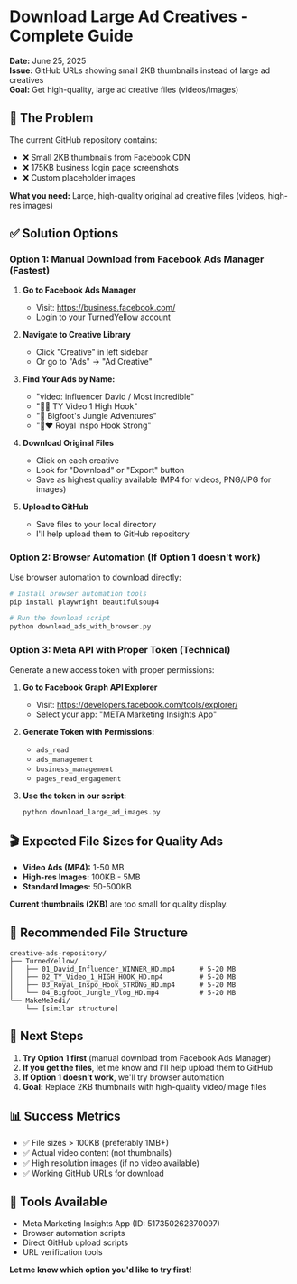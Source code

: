 # Download Large Ad Creatives - Complete Guide
**Date:** June 25, 2025  
**Issue:** GitHub URLs showing small 2KB thumbnails instead of large ad creatives  
**Goal:** Get high-quality, large ad creative files (videos/images)

## 🎯 The Problem

The current GitHub repository contains:
- ❌ Small 2KB thumbnails from Facebook CDN
- ❌ 175KB business login page screenshots
- ❌ Custom placeholder images

**What you need:** Large, high-quality original ad creative files (videos, high-res images)

## ✅ Solution Options

### **Option 1: Manual Download from Facebook Ads Manager (Fastest)**

1. **Go to Facebook Ads Manager**
   - Visit: https://business.facebook.com/
   - Login to your TurnedYellow account

2. **Navigate to Creative Library**
   - Click "Creative" in left sidebar
   - Or go to "Ads" → "Ad Creative"

3. **Find Your Ads by Name:**
   - "video: influencer David / Most incredible"
   - "🐸💛 TY Video 1 High Hook" 
   - "🦶 Bigfoot's Jungle Adventures"
   - "🐸❤️️ Royal Inspo Hook Strong"

4. **Download Original Files**
   - Click on each creative
   - Look for "Download" or "Export" button
   - Save as highest quality available (MP4 for videos, PNG/JPG for images)

5. **Upload to GitHub**
   - Save files to your local directory
   - I'll help upload them to GitHub repository

### **Option 2: Browser Automation (If Option 1 doesn't work)**

Use browser automation to download directly:

```bash
# Install browser automation tools
pip install playwright beautifulsoup4

# Run the download script
python download_ads_with_browser.py
```

### **Option 3: Meta API with Proper Token (Technical)**

Generate a new access token with proper permissions:

1. **Go to Facebook Graph API Explorer**
   - Visit: https://developers.facebook.com/tools/explorer/
   - Select your app: "META Marketing Insights App"

2. **Generate Token with Permissions:**
   - `ads_read`
   - `ads_management`
   - `business_management`
   - `pages_read_engagement`

3. **Use the token in our script:**
   ```bash
   python download_large_ad_images.py
   ```

## 🎬 Expected File Sizes for Quality Ads

- **Video Ads (MP4):** 1-50 MB
- **High-res Images:** 100KB - 5MB
- **Standard Images:** 50-500KB

**Current thumbnails (2KB)** are too small for quality display.

## 📁 Recommended File Structure

```
creative-ads-repository/
├── TurnedYellow/
│   ├── 01_David_Influencer_WINNER_HD.mp4      # 5-20 MB
│   ├── 02_TY_Video_1_HIGH_HOOK_HD.mp4         # 5-20 MB
│   ├── 03_Royal_Inspo_Hook_STRONG_HD.mp4      # 5-20 MB
│   └── 04_Bigfoot_Jungle_Vlog_HD.mp4          # 5-20 MB
└── MakeMeJedi/
    └── [similar structure]
```

## 🚀 Next Steps

1. **Try Option 1 first** (manual download from Facebook Ads Manager)
2. **If you get the files**, let me know and I'll help upload them to GitHub
3. **If Option 1 doesn't work**, we'll try browser automation
4. **Goal:** Replace 2KB thumbnails with high-quality video/image files

## 📊 Success Metrics

- ✅ File sizes > 100KB (preferably 1MB+)
- ✅ Actual video content (not thumbnails)
- ✅ High resolution images (if no video available)
- ✅ Working GitHub URLs for download

## 🔧 Tools Available

- Meta Marketing Insights App (ID: 517350262370097)
- Browser automation scripts
- Direct GitHub upload scripts
- URL verification tools

**Let me know which option you'd like to try first!** 